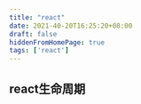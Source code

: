 ```yaml
---
title: "react"
date: 2021-40-20T16:25:20+08:00
draft: false
hiddenFromHomePage: true
tags: ['react']
---
```


## react生命周期



